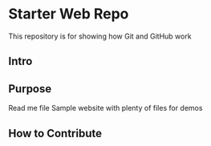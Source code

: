 # Starter Web Repo

This repository is for showing how Git and GitHub work
## Intro

## Purpose
Read me file
Sample website with plenty of files for demos

## How to Contribute

